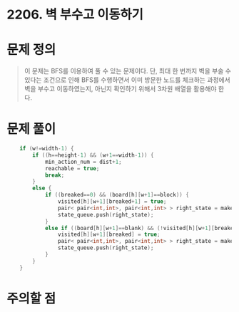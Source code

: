 # 2206. 벽 부수고 이동하기

# 문제 정의
> 이 문제는 BFS를 이용하여 풀 수 있는 문제이다.
> 단, 최대 한 번까지 벽을 부술 수 있다는 조건으로 인해 BFS를 수행하면서 이미 방문한 노드를 체크하는 과정에서 벽을 부수고 이동하였는지, 아닌지 확인하기 위해서 3차원 배열을 활용해야 한다.

# 문제 풀이
> 

```cpp
    if (w!=width-1) {
        if ((h==height-1) && (w+1==width-1)) {
            min_action_num = dist+1;
            reachable = true;
            break;
        }
        else {
            if ((breaked==0) && (board[h][w+1]==block)) {
                visited[h][w+1][breaked+1] = true;
                pair< pair<int,int>, pair<int,int> > right_state = make_pair(make_pair(h,w+1), make_pair(dist+1, breaked+1));
                state_queue.push(right_state);
            }
            else if ((board[h][w+1]==blank) && (!visited[h][w+1][breaked])) {
                visited[h][w+1][breaked] = true;
                pair< pair<int,int>, pair<int,int> > right_state = make_pair(make_pair(h,w+1), make_pair(dist+1, breaked));
                state_queue.push(right_state);
            }
        }
    }
```

# 주의할 점
> 